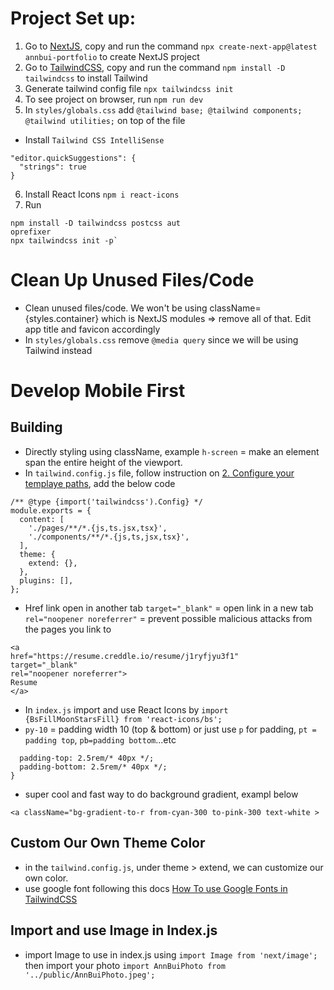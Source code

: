 # Project Set up:

1. Go to [NextJS](https://nextjs.org/docs/getting-started), copy and run the command `npx create-next-app@latest annbui-portfolio` to create NextJS project
2. Go to [TailwindCSS](https://tailwindcss.com/docs/installation), copy and run the command `npm install -D tailwindcss` to install Tailwind
3. Generate tailwind config file `npx tailwindcss init`
4. To see project on browser, run `npm run dev`
5. In `styles/globals.css` add `@tailwind base; @tailwind components; @tailwind utilities;` on top of the file

- Install `Tailwind CSS IntelliSense`

```
"editor.quickSuggestions": {
  "strings": true
}
```

6. Install React Icons `npm i react-icons`
7. Run

```
npm install -D tailwindcss postcss aut
oprefixer
npx tailwindcss init -p`
```

# Clean Up Unused Files/Code

- Clean unused files/code. We won't be using className={styles.container} which is NextJS modules => remove all of that. Edit app title and favicon accordingly
- In `styles/globals.css` remove `@media query` since we will be using Tailwind instead

# Develop Mobile First

## Building <Nav>

- Directly styling using className, example `h-screen` = make an element span the entire height of the viewport.
- In `tailwind.config.js` file, follow instruction on [2. Configure your templaye paths](https://tailwindcss.com/docs/installation), add the below code

```
/** @type {import('tailwindcss').Config} */
module.exports = {
  content: [
    './pages/**/*.{js,ts.jsx,tsx}',
    './components/**/*.{js,ts,jsx,tsx}',
  ],
  theme: {
    extend: {},
  },
  plugins: [],
};

```

- Href link open in another tab
  `target="_blank"` = open link in a new tab
  `rel="noopener noreferrer"` = prevent possible malicious attacks from the pages you link to

```
<a
href="https://resume.creddle.io/resume/j1ryfjyu3f1"
target="_blank"
rel="noopener noreferrer">
Resume
</a>
```

- In `index.js` import and use React Icons by `import {BsFillMoonStarsFill} from 'react-icons/bs';`
- `py-10` = padding width 10 (top & bottom) or just use `p` for padding, `pt = padding top`, `pb=padding bottom`...etc

```.py-10 {
  padding-top: 2.5rem/* 40px */;
  padding-bottom: 2.5rem/* 40px */;
}
```

- super cool and fast way to do background gradient, exampl below

```
<a className="bg-gradient-to-r from-cyan-300 to-pink-300 text-white >
```

## Custom Our Own Theme Color

- in the `tailwind.config.js`, under theme > extend, we can customize our own color.
- use google font following this docs [How To use Google Fonts in TailwindCSS](https://dev.to/avneesh0612/how-to-use-google-fonts-in-tailwindcss-5050)

## Import and use Image in Index.js

- import Image to use in index.js using `import Image from 'next/image';` then import your photo `import AnnBuiPhoto from '../public/AnnBuiPhoto.jpeg'; `
